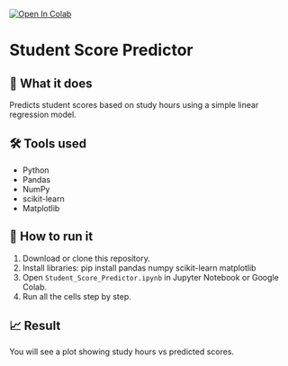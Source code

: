 [![Open In Colab](https://colab.research.google.com/assets/colab-badge.svg)](https://colab.research.google.com/github/Aysha2004/student-score-predictor/blob/main/Student_Score_Predictor.ipynb)


# Student Score Predictor

## 📌 What it does
Predicts student scores based on study hours using a simple linear regression model.

## 🛠️ Tools used
- Python
- Pandas
- NumPy
- scikit-learn
- Matplotlib

## 🚀 How to run it
1. Download or clone this repository.
2. Install libraries:
   pip install pandas numpy scikit-learn matplotlib
3. Open `Student_Score_Predictor.ipynb` in Jupyter Notebook or Google Colab.
4. Run all the cells step by step.

## 📈 Result
You will see a plot showing study hours vs predicted scores.
